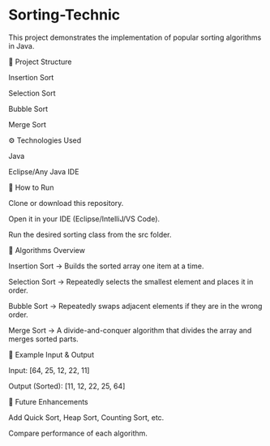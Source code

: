 ﻿# Sorting-Technic

This project demonstrates the implementation of popular sorting algorithms in Java.

📂 Project Structure

Insertion Sort

Selection Sort

Bubble Sort

Merge Sort

⚙️ Technologies Used

Java

Eclipse/Any Java IDE

🚀 How to Run

Clone or download this repository.

Open it in your IDE (Eclipse/IntelliJ/VS Code).

Run the desired sorting class from the src folder.

📖 Algorithms Overview

Insertion Sort → Builds the sorted array one item at a time.

Selection Sort → Repeatedly selects the smallest element and places it in order.

Bubble Sort → Repeatedly swaps adjacent elements if they are in the wrong order.

Merge Sort → A divide-and-conquer algorithm that divides the array and merges sorted parts.

📝 Example Input & Output

Input:
[64, 25, 12, 22, 11]

Output (Sorted):
[11, 12, 22, 25, 64]

📌 Future Enhancements

Add Quick Sort, Heap Sort, Counting Sort, etc.

Compare performance of each algorithm.
